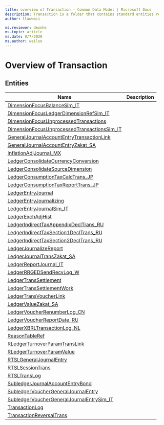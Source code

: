 ```yaml
---
title: overview of Transaction - Common Data Model | Microsoft Docs
description: Transaction is a folder that contains standard entities related to the Common Data Model.
author: llawwaii

ms.reviewer: deonhe
ms.topic: article
ms.date: 8/7/2020
ms.author: weiluo
---
```


# Overview of Transaction


## Entities

|Name|Description|
|---|---|
|[DimensionFocusBalanceSim_IT](DimensionFocusBalanceSim_IT.md)||
|[DimensionFocusLedgerDimensionRefSim_IT](DimensionFocusLedgerDimensionRefSim_IT.md)||
|[DimensionFocusUnprocessedTransactions](DimensionFocusUnprocessedTransactions.md)||
|[DimensionFocusUnprocessedTransactionsSim_IT](DimensionFocusUnprocessedTransactionsSim_IT.md)||
|[GeneralJournalAccountEntryTransactionLink](GeneralJournalAccountEntryTransactionLink.md)||
|[GeneralJournalAccountEntryZakat_SA](GeneralJournalAccountEntryZakat_SA.md)||
|[InflationAdjJournal_MX](InflationAdjJournal_MX.md)||
|[LedgerConsolidateCurrencyConversion](LedgerConsolidateCurrencyConversion.md)||
|[LedgerConsolidateSourceDimension](LedgerConsolidateSourceDimension.md)||
|[LedgerConsumptionTaxCalcTrans_JP](LedgerConsumptionTaxCalcTrans_JP.md)||
|[LedgerConsumptionTaxReportTrans_JP](LedgerConsumptionTaxReportTrans_JP.md)||
|[LedgerEntryJournal](LedgerEntryJournal.md)||
|[LedgerEntryJournalizing](LedgerEntryJournalizing.md)||
|[LedgerEntryJournalSim_IT](LedgerEntryJournalSim_IT.md)||
|[LedgerExchAdjHist](LedgerExchAdjHist.md)||
|[LedgerIndirectTaxAppendixDeclTrans_RU](LedgerIndirectTaxAppendixDeclTrans_RU.md)||
|[LedgerIndirectTaxSection1DeclTrans_RU](LedgerIndirectTaxSection1DeclTrans_RU.md)||
|[LedgerIndirectTaxSection2DeclTrans_RU](LedgerIndirectTaxSection2DeclTrans_RU.md)||
|[LedgerJournalizeReport](LedgerJournalizeReport.md)||
|[LedgerJournalTransZakat_SA](LedgerJournalTransZakat_SA.md)||
|[LedgerReportJournal_IT](LedgerReportJournal_IT.md)||
|[LedgerRRGEDSendRecvLog_W](LedgerRRGEDSendRecvLog_W.md)||
|[LedgerTransSettlement](LedgerTransSettlement.md)||
|[LedgerTransSettlementWork](LedgerTransSettlementWork.md)||
|[LedgerTransVoucherLink](LedgerTransVoucherLink.md)||
|[LedgerValueZakat_SA](LedgerValueZakat_SA.md)||
|[LedgerVoucherRenumberLog_CN](LedgerVoucherRenumberLog_CN.md)||
|[LedgerVoucherReportDate_RU](LedgerVoucherReportDate_RU.md)||
|[LedgerXBRLTransactionLog_NL](LedgerXBRLTransactionLog_NL.md)||
|[ReasonTableRef](ReasonTableRef.md)||
|[RLedgerTurnoverParamTransLink](RLedgerTurnoverParamTransLink.md)||
|[RLedgerTurnoverParamValue](RLedgerTurnoverParamValue.md)||
|[RTSLGeneralJournalEntry](RTSLGeneralJournalEntry.md)||
|[RTSLSessionTrans](RTSLSessionTrans.md)||
|[RTSLTransLog](RTSLTransLog.md)||
|[SubledgerJournalAccountEntryBond](SubledgerJournalAccountEntryBond.md)||
|[SubledgerVoucherGeneralJournalEntry](SubledgerVoucherGeneralJournalEntry.md)||
|[SubledgerVoucherGeneralJournalEntrySim_IT](SubledgerVoucherGeneralJournalEntrySim_IT.md)||
|[TransactionLog](TransactionLog.md)||
|[TransactionReversalTrans](TransactionReversalTrans.md)||
